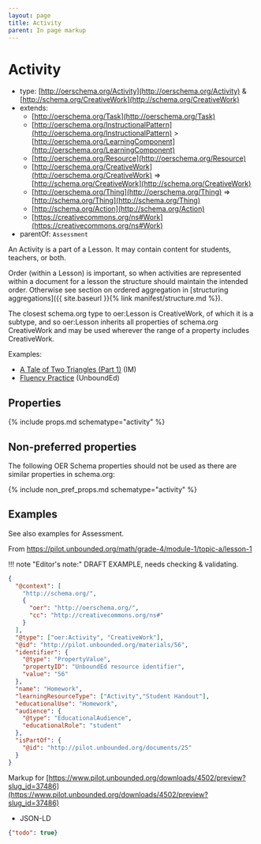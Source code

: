 ```yaml
---
layout: page
title: Activity
parent: In page markup
---
```


# Activity

- type: [http://oerschema.org/Activity](http://oerschema.org/Activity) & [http://schema.org/CreativeWork](http://schema.org/CreativeWork)
- extends:
    - [http://oerschema.org/Task](http://oerschema.org/Task)
    - [http://oerschema.org/InstructionalPattern](http://oerschema.org/InstructionalPattern) > [http://oerschema.org/LearningComponent](http://oerschema.org/LearningComponent)
    - [http://oerschema.org/Resource](http://oerschema.org/Resource)
    - [http://oerschema.org/CreativeWork](http://oerschema.org/CreativeWork) => [http://schema.org/CreativeWork](http://schema.org/CreativeWork)
    - [http://oerschema.org/Thing](http://oerschema.org/Thing) => [http://schema.org/Thing](http://schema.org/Thing)
    - [http://schema.org/Action](http://schema.org/Action)
    - [https://creativecommons.org/ns#Work](https://creativecommons.org/ns#Work)
- parentOf: `Assessment`

An Activity is a part of a Lesson. It may contain content for students, teachers, or both.

Order (within a Lesson) is important, so when activities are represented within a document for a lesson the structure should maintain the intended order. Otherwise see section on ordered aggregation in [structuring aggregations]({{ site.baseurl }}{% link manifest/structure.md %}).

The closest schema.org type to oer:Lesson is CreativeWork, of which it is a subtype, and so oer:Lesson inherits all properties of schema.org CreativeWork and may be used wherever the range of a property includes CreativeWork.

Examples:

- [A Tale of Two Triangles (Part 1)](https://im.openupresources.org/6/teachers/1/7.html#activity-2) (IM)
- [Fluency Practice](https://www.pilot.unbounded.org/downloads/4502/preview?slug_id=37486) (UnboundEd)

## Properties

{% include props.md schematype="activity" %}

## Non-preferred properties
The following OER Schema properties should not be used as there are similar properties in schema.org:

{% include non_pref_props.md schematype="activity" %}

## Examples
See also examples for Assessment.

From https://pilot.unbounded.org/math/grade-4/module-1/topic-a/lesson-1

!!! note "Editor's note:"
    DRAFT EXAMPLE, needs checking & validating.

``` json
{
  "@context": [
    "http://schema.org/",
    {
      "oer": "http://oerschema.org/",
      "cc": "http://creativecommons.org/ns#"
    }
  ],
  "@type": ["oer:Activity", "CreativeWork"],
  "@id": "http://pilot.unbounded.org/materials/56",
  "identifier": {
    "@type": "PropertyValue",
    "propertyID": "UnboundEd resource identifier",
    "value": "56"
  },
  "name": "Homework",
  "learningResourceType": ["Activity","Student Handout"],
  "educationalUse": "Homework",
  "audience": {
    "@type": "EducationalAudience",
    "educationalRole": "student"
  },
  "isPartOf": {
    "@id": "http://pilot.unbounded.org/documents/25"
  }
}

```

Markup for [https://www.pilot.unbounded.org/downloads/4502/preview?slug_id=37486](https://www.pilot.unbounded.org/downloads/4502/preview?slug_id=37486)

- JSON-LD

```json
{"todo": true}
```

